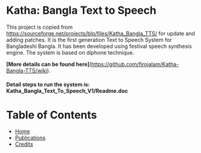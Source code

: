 # Katha: Bangla Text to Speech
This project is copied from https://sourceforge.net/projects/blp/files/Katha_Bangla_TTS/ for update and adding patches.
It is the first generation Text to Speech System for Bangladeshi Bangla. It has been developed using festival speech synthesis engine. The system is based on diphone technique. 

**[More details can be found here]**(https://github.com/firojalam/Katha-Bangla-TTS/wiki).

#### Detail steps to run the system is: Katha_Bangla_Text_To_Speech_V1/Readme.doc

Table of Contents
=================

   * [Home](https://github.com/firojalam/Katha-Bangla-TTS/wiki/)
   * [Publications](https://github.com/firojalam/Katha-Bangla-TTS/wiki/Publications)
   * [Credits](https://github.com/firojalam/Katha-Bangla-TTS/wiki/Credits)
 

